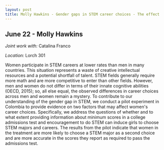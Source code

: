 ```yaml
---
layout: post
title: Molly Hawkins - Gender gaps in STEM career choices - The effect of information and encouragement among students in Colombia (June 22)
---
```

## June 22 - Molly Hawkins

*Joint work with:* Catalina Franco

*Location:* Lorch 301

Women participate in STEM careers at lower rates than men in many countries.
This situation represents a waste of creative intellectual resources and a potential shortfall of talent. STEM fields generally require more math and are more competitive to enter than other fields. However, men and women do not differ in terms of their innate cognitive abilities (OECD, 2015); so, all else equal, the observed differences in career choices across men and women remain a mystery. To contribute to our understanding of the gender gap in STEM, we conduct a pilot experiment in Colombia to provide evidence on two factors that may affect women's career choices. Specifically, we address the questions of whether and to what extent providing information about minimum scores in a college admissions test and encouragement to do STEM can induce girls to choose STEM majors and careers. The results from the pilot indicate that women in the treatment are more likely to choose a STEM major as a second choice and are more accurate in the scores they report as required to pass the admissions test.

